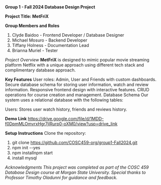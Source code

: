 **Group 1 - Fall 2024 Database Design Project**

**Project Title: MetFriX**

**Group Members and Roles**
1. Clyde Baidoo - Frontend Developer / Database Designer
2. Michael Mosuro - Backend Developer
3. Tiffany Holness - Documentation Lead
4. Brianna Muriel - Tester

*Project Overview*
**MetFriX** is designed to mimic popular movie streaming platform Netflix with a unique approach using different tech stack and complimentary database approach.

**Key Features**
User roles: Admin, User and Friends with custom dashboards.
Secure database schema for storing user information, watch and review information.
Responsive frontend design with interactive features.
CRUD operations for course creation and management.
Database Schema Our system uses a relational database with the following tables:

Users: Stores user watch history, friends and reviews history. 

**Demo Link**
https://drive.google.com/file/d/1MDD-f0DpmMLOmvrxHgr7jIRurp0-oXM0/view?usp=drive_link

**Setup Instructions**
Clone the repository:
1. git clone https://github.com/COSC459-org/group1-Fall2024.git
2. npm init --yes
3. npm installnpm start
4. install mysql
   
*Acknowledgments This project was completed as part of the COSC 459 Database Design course at Morgan State University. Special thanks to Professor Timothy Oladunni for guidance and feedback.*
